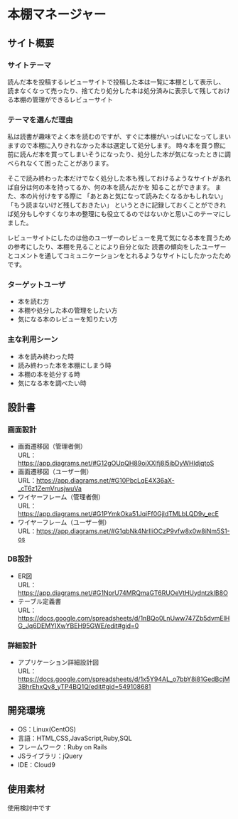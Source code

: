 # 本棚マネージャー

## サイト概要
### サイトテーマ
読んだ本を投稿するレビューサイトで投稿した本は一覧に本棚として表示し、
読まなくなって売ったり、捨てたり処分した本は処分済みに表示して残しておける本棚の管理ができるレビューサイト

### テーマを選んだ理由
私は読書が趣味でよく本を読むのですが、すぐに本棚がいっぱいになってしまいますので本棚に入りきれなかった本は選定して処分します。
時々本を買う際に前に読んだ本を買ってしまいそうになったり、処分した本が気になったときに調べられなくて困ったことがあります。

そこで読み終わった本だけでなく処分した本も残しておけるようなサイトがあれば自分は何の本を持ってるか、何の本を読んだかを
知ることができます。
また、本の片付けをする際に
「あとあと気になって読みたくなるかもしれない」
「もう読まないけど残しておきたい」
というときに記録しておくことができれば処分もしやすくなり本の整理にも役立てるのではないかと思いこのテーマにしました。

レビューサイトにしたのは他のユーザーのレビューを見て気になる本を買うための参考にしたり、本棚を見ることにより自分と似た
読書の傾向をしたユーザーとコメントを通してコミュニケーションをとれるようなサイトにしたかったためです。

### ターゲットユーザ
- 本を読む方
- 本棚や処分した本の管理をしたい方
- 気になる本のレビューを知りたい方

### 主な利用シーン
- 本を読み終わった時
- 読み終わった本を本棚にしまう時
- 本棚の本を処分する時
- 気になる本を調べたい時

## 設計書
<!--### 基本設計-->
<!--- 実装機能リスト<br>-->
<!--URL：https://docs.google.com/spreadsheets/d/1f1ceoEWWii9XgLuU5XPGY3BDRCHmx5gdlEmc_Sk1FKQ/edit#gid=1091086188-->
<!--- WBS<br>-->
<!--URL：https://docs.google.com/spreadsheets/d/1eM8f8JtH7bN6VhV-i-u89uWzS5ik4SPMuMlohqKst8U/edit#gid=977420151-->

### 画面設計
- 画面遷移図（管理者側）<br>
URL：https://app.diagrams.net/#G12gOUpQH89oiXXlfj8l5ibDyWHldjqtoS
- 画面遷移図（ユーザー側）<br>
URL：https://app.diagrams.net/#G10PbcLqE4X36aX-_cT6z1ZemVrusjwuVa
- ワイヤーフレーム（管理者側）<br>
URL：https://app.diagrams.net/#G1PYmkOka51JqiFf0GjldTMLbLQD9v_ecE
- ワイヤーフレーム（ユーザー側）<br>
URL：https://app.diagrams.net/#G1qbNk4NrIIiOCzP9vfw8x0w8iNm5S1-os

### DB設計
- ER図<br>
URL：https://app.diagrams.net/#G1NprU74MRQmaGT6RUOeVtHUydntzklB8O
- テーブル定義書<br>
URL：https://docs.google.com/spreadsheets/d/1nBQo0LnUww747Zb5dvmElHG_Jq6DEMYIXwYBEH95GWE/edit#gid=0

### 詳細設計
- アプリケーション詳細設計図<br>
URL：https://docs.google.com/spreadsheets/d/1x5Y94AL_o7bbY8i81GedBcjM3BhrEhxQv8_yTP4BQ1Q/edit#gid=549108681


## 開発環境
- OS：Linux(CentOS)
- 言語：HTML,CSS,JavaScript,Ruby,SQL
- フレームワーク：Ruby on Rails
- JSライブラリ：jQuery
- IDE：Cloud9

## 使用素材
使用検討中です